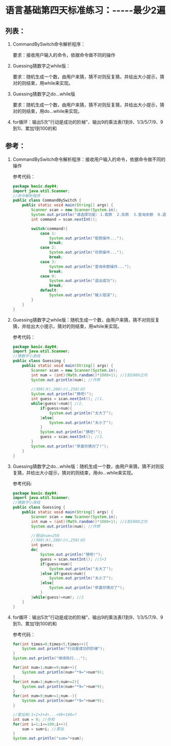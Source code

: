 # 语言基础第四天标准练习：-----最少2遍

## 列表：

1. CommandBySwitch命令解析程序：

   要求：接收用户输入的命令，依据命令做不同的操作

2. Guessing猜数字之while版：

   要求：随机生成一个数，由用户来猜，猜不对则反复猜，并给出大小提示，猜对的则结束，用while来实现。

3. Guessing猜数字之do...while版

   要求：随机生成一个数，由用户来猜，猜不对则反复猜，并给出大小提示，猜对的则结束，用do...while来实现。

4. for循环：输出5次"行动是成功的阶梯"、输出9的乘法表(1到9、1/3/5/7/9、9到1)、累加1到100的和




## 参考：

1. CommandBySwitch命令解析程序：接收用户输入的命令，依据命令做不同的操作

   参考代码：

   ```java
   package basic.day04;
   import java.util.Scanner;
   //命令解析程序
   public class CommandBySwitch {
       public static void main(String[] args) {
           Scanner scan = new Scanner(System.in);
           System.out.println("请选择功能: 1.取款  2.存款  3.查询余额  0.退卡");
           int command = scan.nextInt();
   
           switch(command){
               case 1:
                   System.out.println("取款操作...");
                   break;
               case 2:
                   System.out.println("存款操作...");
                   break;
               case 3:
                   System.out.println("查询余额操作...");
                   break;
               case 0:
                   System.out.println("退出成功");
                   break;
               default:
                   System.out.println("输入错误");
           }
       }
   }
   ```

2. Guessing猜数字之while版：随机生成一个数，由用户来猜，猜不对则反复猜，并给出大小提示，猜对的则结束，用while来实现。

   参考代码：

   ```java
   package basic.day04;
   import java.util.Scanner;
   //猜数字小游戏
   public class Guessing {
       public static void main(String[] args) {
           Scanner scan = new Scanner(System.in);
           int num = (int)(Math.random()*1000+1); //1到1000之内
           System.out.println(num); //作弊
           
           //300(大),200(小),250(对)
           System.out.println("猜吧!");
           int guess = scan.nextInt(); //1.
           while(guess!=num){ //2.
               if(guess>num){
                   System.out.println("太大了");
               }else{
                   System.out.println("太小了");
               }
               System.out.println("猜吧!");
               guess = scan.nextInt(); //3.
           }
           System.out.println("恭喜你猜对了!");
       }
   }
   ```

3. Guessing猜数字之do...while版：随机生成一个数，由用户来猜，猜不对则反复猜，并给出大小提示，猜对的则结束，用do...while来实现。

   参考代码:

   ```java
   package basic.day04;
   import java.util.Scanner;
   //猜数字小游戏
   public class Guessing {
       public static void main(String[] args) {
           Scanner scan = new Scanner(System.in);
           int num = (int)(Math.random()*1000+1); //1到1000之内
           System.out.println(num); //作弊
   
           //假设num=250
           //300(大),200(小),250(对)
           int guess;
           do{
               System.out.println("猜吧!");
               guess = scan.nextInt(); //1+3
               if(guess>num){
                   System.out.println("太大了");
               }else if(guess<num){
                   System.out.println("太小了");
               }else{
                   System.out.println("恭喜你猜对了");
               }
           }while(guess!=num); //2
       }
   }
   ```

4. for循环：输出5次"行动是成功的阶梯"、输出9的乘法表(1到9、1/3/5/7/9、9到1)、累加1到100的和

   参考代码：

   ```java
   for(int times=0;times<5;times++){
       System.out.println("行动是成功的阶梯");
   }
   System.out.println("继续执行...");
   
   for(int num=1;num<=9;num++){
       System.out.println(num+"*9="+num*9);
   }
   for(int num=1;num<=9;num+=2){
       System.out.println(num+"*9="+num*9);
   }
   for(int num=9;num>=1;num--){
       System.out.println(num+"*9="+num*9);
   }
   
   //累加和:1+2+3+4+...+99+100=?
   int sum = 0; //存和
   for(int i=1;i<=100;i++){
       sum = sum+i; //累加
   }
   System.out.println("sum="+sum);
   ```

